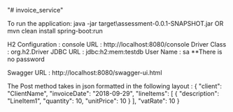 "# invoice_service"

To run the application:
    java -jar target\assessment-0.0.1-SNAPSHOT.jar OR
    mvn clean install spring-boot:run

H2 Configuration :
    console URL : http://localhost:8080/console
    Driver Class : org.h2.Driver
    JDBC URL : jdbc:h2:mem:testdb
    User Name : sa
    **There is no password

Swagger URL : http://localhost:8080/swagger-ui.html

The Post method takes in json formatted in the following layout :
    {
        "client": "ClientName",
        "invoiceDate": "2018-09-29",
        "lineItems": [
            {
                "description": "LineItem1",
                "quantity": 10,
                "unitPrice": 10
            }
        ],
        "vatRate": 10
    }
